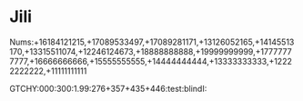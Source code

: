 # Jili

Nums:+16184121215,+17089533497,+17089281171,+13126052165,+14145513170,+13315511074,+12246124673,+18888888888,+19999999999,+17777777777,+16666666666,+15555555555,+14444444444,+13333333333,+12222222222,+11111111111

GTCHY:000:300:1.99:276+357+435+446:test:blindI:
